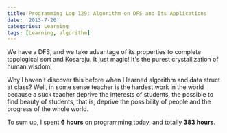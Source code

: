 ```yaml
---
title: Programming Log 129: Algorithm on DFS and Its Applications
date: '2013-7-26'
categories: Learning
tags: [Learning, algorithm]
---
```


We have a DFS, and we take advantage of its properties to complete topological sort and Kosaraju. It just magic! It's the purest crystallization of human wisdom!

Why I haven't discover this before when I learned algorithm and data struct at class? Well, in some sense teacher is the hardest work in the world because a suck teacher deprive the interests of students, the possible to find beauty of students, that is, deprive the possibility of people and the progress of the whole world.

To sum up, I spent **6 hours** on programming today, and totally **383 hours**. 